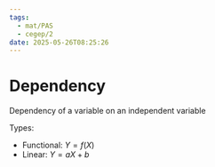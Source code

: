 ```yaml
---
tags:
  - mat/PAS
  - cegep/2
date: 2025-05-26T08:25:26
---
```


# Dependency

Dependency of a variable on an independent variable

Types:

- Functional: $Y = f(X)$
- Linear: $Y = aX + b$